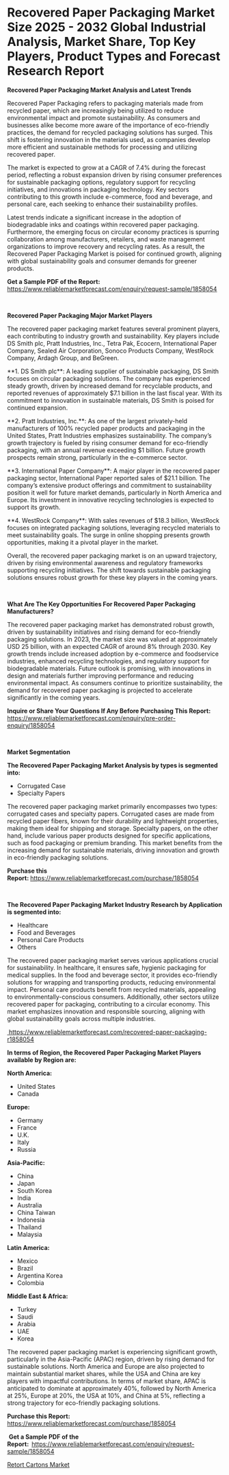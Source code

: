 <p><h1>Recovered Paper Packaging Market Size 2025 - 2032 Global Industrial Analysis, Market Share, Top Key Players, Product Types and Forecast Research Report</h1></p><p><strong>Recovered Paper Packaging Market Analysis and Latest Trends</strong></p>
<p><p>Recovered Paper Packaging refers to packaging materials made from recycled paper, which are increasingly being utilized to reduce environmental impact and promote sustainability. As consumers and businesses alike become more aware of the importance of eco-friendly practices, the demand for recycled packaging solutions has surged. This shift is fostering innovation in the materials used, as companies develop more efficient and sustainable methods for processing and utilizing recovered paper.</p><p>The market is expected to grow at a CAGR of 7.4% during the forecast period, reflecting a robust expansion driven by rising consumer preferences for sustainable packaging options, regulatory support for recycling initiatives, and innovations in packaging technology. Key sectors contributing to this growth include e-commerce, food and beverage, and personal care, each seeking to enhance their sustainability profiles.</p><p>Latest trends indicate a significant increase in the adoption of biodegradable inks and coatings within recovered paper packaging. Furthermore, the emerging focus on circular economy practices is spurring collaboration among manufacturers, retailers, and waste management organizations to improve recovery and recycling rates. As a result, the Recovered Paper Packaging Market is poised for continued growth, aligning with global sustainability goals and consumer demands for greener products.</p></p>
<p><strong>Get a Sample PDF of the Report:&nbsp;</strong> <a href="https://www.reliablemarketforecast.com/enquiry/request-sample/1858054?utm_campaign=3299&utm_medium=2&utm_source=Github&utm_content=ia&utm_term=08032025&utm_id=recovered-paper-packaging">https://www.reliablemarketforecast.com/enquiry/request-sample/1858054</a></p>
<p>&nbsp;</p>
<p><strong>Recovered Paper Packaging Major Market Players</strong></p>
<p><p>The recovered paper packaging market features several prominent players, each contributing to industry growth and sustainability. Key players include DS Smith plc, Pratt Industries, Inc., Tetra Pak, Ecocern, International Paper Company, Sealed Air Corporation, Sonoco Products Company, WestRock Company, Ardagh Group, and BeGreen.</p><p>**1. DS Smith plc**: A leading supplier of sustainable packaging, DS Smith focuses on circular packaging solutions. The company has experienced steady growth, driven by increased demand for recyclable products, and reported revenues of approximately $7.1 billion in the last fiscal year. With its commitment to innovation in sustainable materials, DS Smith is poised for continued expansion.</p><p>**2. Pratt Industries, Inc.**: As one of the largest privately-held manufacturers of 100% recycled paper products and packaging in the United States, Pratt Industries emphasizes sustainability. The company’s growth trajectory is fueled by rising consumer demand for eco-friendly packaging, with an annual revenue exceeding $1 billion. Future growth prospects remain strong, particularly in the e-commerce sector.</p><p>**3. International Paper Company**: A major player in the recovered paper packaging sector, International Paper reported sales of $21.1 billion. The company’s extensive product offerings and commitment to sustainability position it well for future market demands, particularly in North America and Europe. Its investment in innovative recycling technologies is expected to support its growth.</p><p>**4. WestRock Company**: With sales revenues of $18.3 billion, WestRock focuses on integrated packaging solutions, leveraging recycled materials to meet sustainability goals. The surge in online shopping presents growth opportunities, making it a pivotal player in the market.</p><p>Overall, the recovered paper packaging market is on an upward trajectory, driven by rising environmental awareness and regulatory frameworks supporting recycling initiatives. The shift towards sustainable packaging solutions ensures robust growth for these key players in the coming years.</p></p>
<p>&nbsp;</p>
<p><strong>What Are The Key Opportunities For Recovered Paper Packaging Manufacturers?</strong></p>
<p><p>The recovered paper packaging market has demonstrated robust growth, driven by sustainability initiatives and rising demand for eco-friendly packaging solutions. In 2023, the market size was valued at approximately USD 25 billion, with an expected CAGR of around 8% through 2030. Key growth trends include increased adoption by e-commerce and foodservice industries, enhanced recycling technologies, and regulatory support for biodegradable materials. Future outlook is promising, with innovations in design and materials further improving performance and reducing environmental impact. As consumers continue to prioritize sustainability, the demand for recovered paper packaging is projected to accelerate significantly in the coming years.</p></p>
<p><strong>Inquire or Share Your Questions If Any Before Purchasing This Report:</strong> <a href="https://www.reliablemarketforecast.com/enquiry/pre-order-enquiry/1858054?utm_campaign=3299&utm_medium=2&utm_source=Github&utm_content=ia&utm_term=08032025&utm_id=recovered-paper-packaging">https://www.reliablemarketforecast.com/enquiry/pre-order-enquiry/1858054</a></p>
<p>&nbsp;</p>
<p><strong>Market Segmentation</strong></p>
<p><strong>The Recovered Paper Packaging Market Analysis by types is segmented into:</strong></p>
<p><ul><li>Corrugated Case</li><li>Specialty Papers</li></ul></p>
<p><p>The recovered paper packaging market primarily encompasses two types: corrugated cases and specialty papers. Corrugated cases are made from recycled paper fibers, known for their durability and lightweight properties, making them ideal for shipping and storage. Specialty papers, on the other hand, include various paper products designed for specific applications, such as food packaging or premium branding. This market benefits from the increasing demand for sustainable materials, driving innovation and growth in eco-friendly packaging solutions.</p></p>
<p><strong>Purchase this Report:&nbsp;</strong><a href="https://www.reliablemarketforecast.com/purchase/1858054?utm_campaign=3299&utm_medium=2&utm_source=Github&utm_content=ia&utm_term=08032025&utm_id=recovered-paper-packaging">https://www.reliablemarketforecast.com/purchase/1858054</a></p>
<p>&nbsp;</p>
<p><strong>The Recovered Paper Packaging Market Industry Research by Application is segmented into:</strong></p>
<p><ul><li>Healthcare</li><li>Food and Beverages</li><li>Personal Care Products</li><li>Others</li></ul></p>
<p><p>The recovered paper packaging market serves various applications crucial for sustainability. In healthcare, it ensures safe, hygienic packaging for medical supplies. In the food and beverage sector, it provides eco-friendly solutions for wrapping and transporting products, reducing environmental impact. Personal care products benefit from recycled materials, appealing to environmentally-conscious consumers. Additionally, other sectors utilize recovered paper for packaging, contributing to a circular economy. This market emphasizes innovation and responsible sourcing, aligning with global sustainability goals across multiple industries.</p></p>
<p><a href="https://www.reliablemarketforecast.com/recovered-paper-packaging-r1858054?utm_campaign=3299&utm_medium=2&utm_source=Github&utm_content=ia&utm_term=08032025&utm_id=recovered-paper-packaging">&nbsp;https://www.reliablemarketforecast.com/recovered-paper-packaging-r1858054</a></p>
<p><strong>In terms of Region, the Recovered Paper Packaging Market Players available by Region are:</strong></p>
<p>
    <p> <strong> North America: </strong>
        <ul>
            <li>United States</li>
            <li>Canada</li>
        </ul>
        </p> 
    <p> <strong> Europe: </strong>
        <ul>
            <li>Germany</li>
            <li>France</li>
            <li>U.K.</li>
            <li>Italy</li>
            <li>Russia</li>
        </ul>
        </p> 
    <p> <strong> Asia-Pacific: </strong>
        <ul>
            <li>China</li>
            <li>Japan</li>
            <li>South Korea</li>
            <li>India</li>
            <li>Australia</li>
            <li>China Taiwan</li>
            <li>Indonesia</li>
            <li>Thailand</li>
            <li>Malaysia</li>
        </ul>
        </p> 
    <p> <strong> Latin America: </strong>
        <ul>
            <li>Mexico</li>
            <li>Brazil</li>
            <li>Argentina Korea</li>
            <li>Colombia</li>
        </ul>
        </p> 
    <p> <strong> Middle East & Africa: </strong>
        <ul>
            <li>Turkey</li>
            <li>Saudi</li>
            <li>Arabia</li>
            <li>UAE</li>
            <li>Korea</li>
        </ul>
    </p>
    </p>
<p><p>The recovered paper packaging market is experiencing significant growth, particularly in the Asia-Pacific (APAC) region, driven by rising demand for sustainable solutions. North America and Europe are also projected to maintain substantial market shares, while the USA and China are key players with impactful contributions. In terms of market share, APAC is anticipated to dominate at approximately 40%, followed by North America at 25%, Europe at 20%, the USA at 10%, and China at 5%, reflecting a strong trajectory for eco-friendly packaging solutions.</p></p>
<p><strong>Purchase this Report: </strong><a href="https://www.reliablemarketforecast.com/purchase/1858054?utm_campaign=3299&utm_medium=2&utm_source=Github&utm_content=ia&utm_term=08032025&utm_id=recovered-paper-packaging">https://www.reliablemarketforecast.com/purchase/1858054</a></p>
<p>&nbsp;<strong>Get a Sample PDF of the Report:&nbsp;&nbsp;</strong><a href="https://www.reliablemarketforecast.com/enquiry/request-sample/1858054?utm_campaign=3299&utm_medium=2&utm_source=Github&utm_content=ia&utm_term=08032025&utm_id=recovered-paper-packaging">https://www.reliablemarketforecast.com/enquiry/request-sample/1858054</a></p>
<p><strong></strong></p>
<p><p><a href="https://github.com/sirayedantte/Market-Research-Report-List-1/blob/main/retort-cartons-market.md?utm_campaign=3299&utm_medium=2&utm_source=Github&utm_content=ia&utm_term=08032025&utm_id=recovered-paper-packaging">Retort Cartons Market</a></p></p>